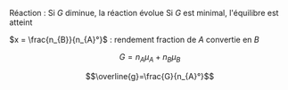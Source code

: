 
Réaction : 
Si $G$ diminue, la réaction évolue
Si $G$ est minimal, l'équilibre est atteint

$x = \frac{n_{B}}{n_{A}°}$ : rendement fraction de $A$ convertie en $B$

$$G = n_{A}\mu_{A}+n_{B}\mu_{B}$$

$$\overline{g}=\frac{G}{n_{A}°}$$

